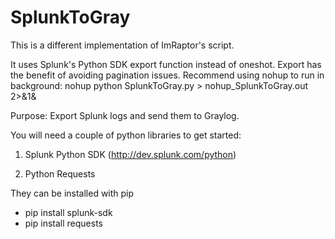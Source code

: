 # SplunkToGray

This is a different implementation of ImRaptor's script.

It uses Splunk's Python SDK export function instead of oneshot.  Export has the benefit of avoiding pagination issues.
Recommend using nohup to run in background: nohup python SplunkToGray.py > nohup_SplunkToGray.out 2>&1&



Purpose:
Export Splunk logs and send them to Graylog.

You will need a couple of python libraries to get started:

1) Splunk Python SDK (http://dev.splunk.com/python)

2) Python Requests



They can be installed with pip

* pip install splunk-sdk
* pip install requests
